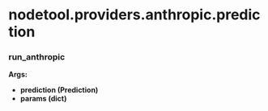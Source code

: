 # nodetool.providers.anthropic.prediction

### run_anthropic

**Args:**
- **prediction (Prediction)**
- **params (dict)**

